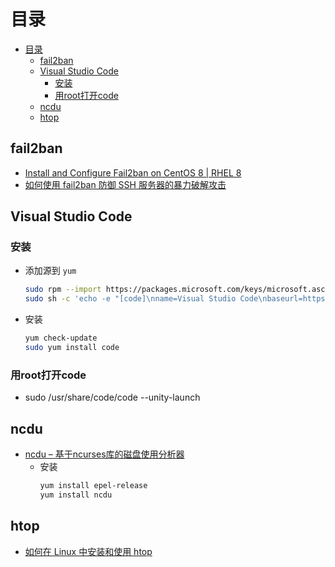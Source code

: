 # 目录
- [目录](#目录)
  - [fail2ban](#fail2ban)
  - [Visual Studio Code](#visual-studio-code)
    - [安装](#安装)
    - [用root打开code](#用root打开code)
  - [ncdu](#ncdu)
  - [htop](#htop)

## fail2ban
- [Install and Configure Fail2ban on CentOS 8 | RHEL 8](https://computingforgeeks.com/install-and-configure-fail2ban-on-centos-rhel/)
- [如何使用 fail2ban 防御 SSH 服务器的暴力破解攻击](https://linux.cn/article-5067-1.html)

## Visual Studio Code 

### 安装
- 添加源到 `yum`
    ``` bash
    sudo rpm --import https://packages.microsoft.com/keys/microsoft.asc
    sudo sh -c 'echo -e "[code]\nname=Visual Studio Code\nbaseurl=https://packages.microsoft.com/yumrepos/vscode\nenabled=1\ngpgcheck=1\ngpgkey=https://packages.microsoft.com/keys/microsoft.asc" > /etc/yum.repos.d/vscode.repo'
    ```
- 安装
    ``` bash
    yum check-update
    sudo yum install code
    ```

### 用root打开code
- sudo /usr/share/code/code --unity-launch

## ncdu
- [ncdu – 基于ncurses库的磁盘使用分析器](https://linux.cn/article-3482-1.html)
  - 安装
    ``` bash
    yum install epel-release
    yum install ncdu
    ```

## htop
- [如何在 Linux 中安装和使用 htop](https://linux.cn/article-15625-1.html)